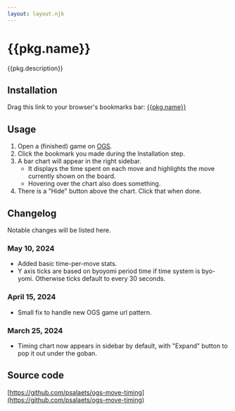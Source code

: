 ```yaml
---
layout: layout.njk
---
```


# {{pkg.name}}

{{pkg.description}}

## Installation

Drag this link to your browser's bookmarks bar: <a href="javascript:void {{code}}">{{pkg.name}}</a>

## Usage

1. Open a (finished) game on [OGS](https://online-go.com/).
2. Click the bookmark you made during the Installation step.
3. A bar chart will appear in the right sidebar.
    - It displays the time spent on each move and highlights the move currently shown on the board.
    - Hovering over the chart also does something.
4. There is a "Hide" button above the chart. Click that when done.

## Changelog

Notable changes will be listed here.

### May 10, 2024

- Added basic time-per-move stats.
- Y axis ticks are based on byoyomi period time if time system is byo-yomi. Otherwise ticks default to every 30 seconds.

### April 15, 2024

- Small fix to handle new OGS game url pattern.

### March 25, 2024

- Timing chart now appears in sidebar by default, with "Expand" button to pop it out under the goban.

## Source code

[https://github.com/psalaets/ogs-move-timing](https://github.com/psalaets/ogs-move-timing)

<div style="margin-bottom: 30dvh"></div>
